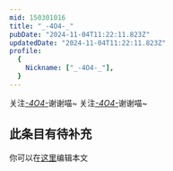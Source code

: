 ```yaml
---
mid: 150301016
title: "_-4O4-_"
pubDate: "2024-11-04T11:22:11.823Z"
updatedDate: "2024-11-04T11:22:11.823Z"
profile:
  {
    Nickname: ["_-4O4-_"],
  }
---
```


关注[_-4O4-_](https://space.bilibili.com/150301016)谢谢喵~ 关注[_-4O4-_](https://space.bilibili.com/150301016)谢谢喵~

## 此条目有待补充
你可以在[这里](https://github.com/Yuhanawa/VTuber.ICU/edit/master/src/content/v/_-4O4-_/index.md)编辑本文
